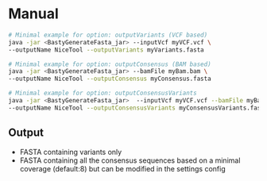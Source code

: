 # Manual

```bash
# Minimal example for option: outputVariants (VCF based)
java -jar <BastyGenerateFasta_jar> --inputVcf myVCF.vcf \
--outputName NiceTool --outputVariants myVariants.fasta

# Minimal example for option: outputConsensus (BAM based)
java -jar <BastyGenerateFasta_jar> --bamFile myBam.bam \
--outputName NiceTool --outputConsensus myConsensus.fasta

# Minimal example for option: outputConsensusVariants
java -jar <BastyGenerateFasta_jar>  --inputVcf myVCF.vcf --bamFile myBam.bam \
--outputName NiceTool --outputConsensusVariants myConsensusVariants.fasta
```

## Output

* FASTA containing variants only
* FASTA containing all the consensus sequences based on a minimal coverage (default:8) but can be modified in the settings config
